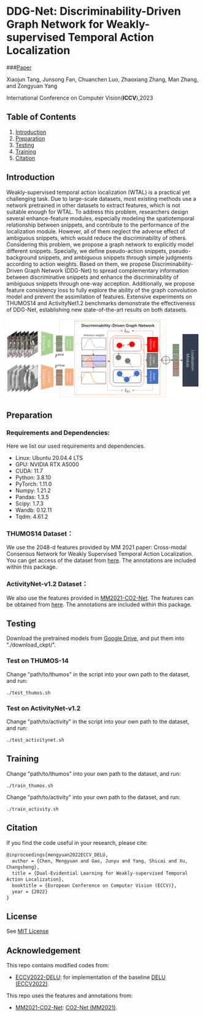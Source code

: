 # DDG-Net: Discriminability-Driven Graph Network for Weakly-supervised Temporal Action Localization
###[Paper]()

Xiaojun Tang, Junsong Fan, Chuanchen Luo, Zhaoxiang Zhang, Man Zhang, and Zongyuan Yang

International Conference on Computer Vision(**ICCV**),2023

## Table of Contents
1. [Introduction](#introduction)
1. [Preparation](#preparation)
1. [Testing](#testing)
1. [Training](#training)
1. [Citation](#citation)

## Introduction
Weakly-supervised temporal action localization (WTAL) is a practical yet challenging task. Due to large-scale datasets, most existing methods use a network pretrained in other datasets to extract features, which is not suitable enough for WTAL. To address this problem, researchers design several enhance-feature modules, especially modeling the spatiotemporal relationship between snippets, and contribute to the performance of the localization module. However, all of them neglect the adverse effect of ambiguous snippets, which would reduce the discriminability of others. Considering this problem, we propose a graph network to explicitly model different snippets. Specially, we define pseudo-action snippets, pseudo-background snippets, and ambiguous snippets through simple judgments according to action weights. Based on them, we propose Discriminability-Driven Graph Network (DDG-Net) to spread complementary information between discriminative snippets and enhance the discriminability of ambiguous snippets through one-way acception. Additionally, we propose feature consistency loss to fully explore the ability of the graph convolution model and prevent the assimilation of features. Extensive experiments on THUMOS14 and ActivityNet1.2 benchmarks demonstrate the effectiveness of DDG-Net, establishing new state-of-the-art results on both datasets.

![avatar](./figs/overview1.png)

## Preparation
### Requirements and Dependencies:
Here we list our used requirements and dependencies.
 - Linux: Ubuntu 20.04.4 LTS
 - GPU: NVIDIA RTX A5000
 - CUDA: 11.7
 - Python: 3.8.10
 - PyTorch: 1.11.0
 - Numpy: 1.21.2
 - Pandas: 1.3.5
 - Scipy: 1.7.3 
 - Wandb: 0.12.11
 - Tqdm: 4.61.2

### THUMOS14 Dataset：
We use the 2048-d features provided by MM 2021 paper: Cross-modal Consensus Network for Weakly Supervised Temporal Action Localization. You can get access of the dataset from [here](https://rpi.app.box.com/s/hf6djlgs7vnl7a2oamjt0vkrig42pwho). The annotations are included within this package.

### ActivityNet-v1.2 Dataset：
We also use the features provided in [MM2021-CO2-Net](https://github.com/harlanhong/MM2021-CO2-Net). The features can be obtained from [here](https://rpi.app.box.com/s/hf6djlgs7vnl7a2oamjt0vkrig42pwho). The annotations are included within this package.

## Testing
Download the pretrained models from [Google Drive](https://drive.google.com/drive/folders/1ZcYKjZMPCp8aRNukyt8bZ0xYsMXYy7DM?usp=drive_link), and put them into "./download_ckpt/".

### Test on THUMOS-14
Change "path/to/thumos" in the script into your own path to the dataset, and run:
```
./test_thumos.sh
```

### Test on ActivityNet-v1.2
Change "path/to/activity" in the script into your own path to the dataset, and run:
```
./test_activitynet.sh
```

## Training
Change "path/to/thumos" into your own path to the dataset, and run:
```
./train_thumos.sh
```

Change "path/to/activity" into your own path to the dataset, and run:
```
./train_activity.sh
```


## Citation
If you find the code useful in your research, please cite:

    @inproceedings{mengyuan2022ECCV_DELU,
      author = {Chen, Mengyuan and Gao, Junyu and Yang, Shicai and Xu, Changsheng},
      title = {Dual-Evidential Learning for Weakly-supervised Temporal Action Localization},
      booktitle = {European Conference on Computer Vision (ECCV)},
      year = {2022}
    }

## License

See [MIT License](/LICENSE)

## Acknowledgement

This repo contains modified codes from:
 - [ECCV2022-DELU](https://github.com/MengyuanChen21/ECCV2022-DELU): for implementation of the baseline [DELU (ECCV2022)](https://www.ecva.net/papers/eccv_2022/papers_ECCV/papers/136640190.pdf).

This repo uses the features and annotations from:
 - [MM2021-CO2-Net](https://github.com/harlanhong/MM2021-CO2-Net): [CO2-Net (MM2021)](https://arxiv.org/abs/2107.12589).
